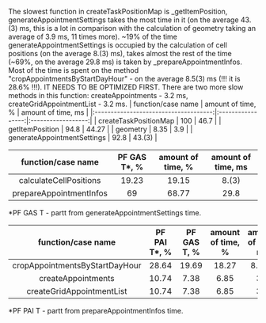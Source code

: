 The slowest function in createTaskPositionMap is _getItemPosition, generateAppointmentSettings takes the most time in it (on the average 43.(3) ms, this is a lot in comparison with the calculation of geometry taking an average of 3.9 ms, 11 times more). ~19% of the time generateAppointmentSettings is occupied by the calculation of cell positions (on the average 8.(3) ms), takes almost the rest of the time (~69%, on the average 29.8 ms) is taken by _prepareAppointmentInfos. Most of the time is spent on the method "cropAppointmentsByStartDayHour" - on the average 8.5(3) ms (!!! it is 28.6% !!!). IT NEEDS TO BE OPTIMIZED FIRST.
There are two more slow methods in this function: createAppointments - 3.2 ms, createGridAppointmentList - 3.2 ms.
|           function/case name          | amount of time, % | amount of time, ms |
|:-------------------------------------:|:-----------------:|:------------------:|
|         createTaskPositionMap         |        100        |        46.7        |
|            getItemPosition            |        94.8       |        44.27       |
|                geometry               |        8.35       |         3.9        |
|      generateAppointmentSettings      |        92.8       |       43.(3)       |

|   function/case name   |PF GAS T*, %| amount of time, % | amount of time, ms |
|:----------------------:|:----------:|:-----------------:|:------------------:|
| calculateCellPositions |   19.23    |       19.15       |        8.(3)       |
|prepareAppointmentInfos |     69     |       68.77       |        29.8        |

*PF GAS T - partt from generateAppointmentSettings time.

|      function/case name      |PF PAI T*, %|PF GAS T, %| amount of time, % | amount of time, ms |
|:----------------------------:|:----------:|:---------:|:-----------------:|:------------------:|
|cropAppointmentsByStartDayHour|    28.64   |   19.69   |       18.27       |       8.5(3)       | !!!!!!
|     createAppointments       |    10.74   |   7.38    |        6.85       |        3.2         |
|  createGridAppointmentList   |    10.74   |   7.38    |        6.85       |        3.2         |

*PF PAI T - partt from prepareAppointmentInfos time.
